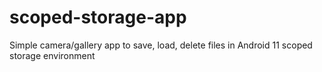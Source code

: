 # scoped-storage-app
Simple camera/gallery app to save, load, delete files in Android 11 scoped storage environment
